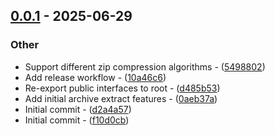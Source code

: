 
## [0.0.1](https://github.com/QaidVoid/compak/compare/v0.0.0...v0.0.1) - 2025-06-29

### Other

- Support different zip compression algorithms - ([5498802](https://github.com/QaidVoid/compak/commit/549880224bff0cc3a81d656cc551b10430b514e0))
- Add release workflow - ([10a46c6](https://github.com/QaidVoid/compak/commit/10a46c650e716bbe143c71cf094acedad76c3a91))
- Re-export public interfaces to root - ([d485b53](https://github.com/QaidVoid/compak/commit/d485b53005b45a1f00c2f8f627430eacc1c9c807))
- Add initial archive extract features - ([0aeb37a](https://github.com/QaidVoid/compak/commit/0aeb37a1eb9a7da1500f4d8f6d596e0e8da3893d))
- Initial commit - ([d2a4a57](https://github.com/QaidVoid/compak/commit/d2a4a57f602dbf9b0cb39e3f4fcfa8ea15f7c461))
- Initial commit - ([f10d0cb](https://github.com/QaidVoid/compak/commit/f10d0cb706e989dc4eca35bfd14ee480e33e9699))

